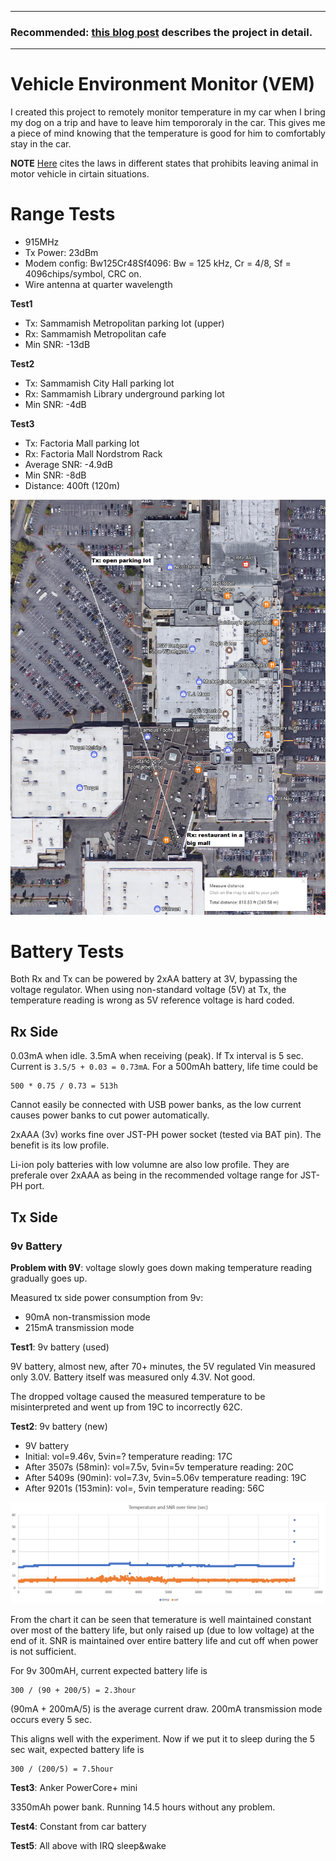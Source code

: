 <hr />

### Recommended: [this blog post][blog] describes the project in detail.

<hr />

# Vehicle Environment Monitor (VEM)

I created this project to remotely monitor temperature in my car when I bring
my dog on a trip and have to leave him tempororaly in the car. This gives me
a piece of mind knowing that the temperature is good for him to comfortably 
stay in the car.

**NOTE** [Here][1] cites the laws in different states that prohibits leaving
animal in motor vehicle in cirtain situations. 

# Range Tests

* 915MHz
* Tx Power: 23dBm
* Modem config: Bw125Cr48Sf4096: Bw = 125 kHz, Cr = 4/8, Sf = 4096chips/symbol,
  CRC on.
* Wire antenna at quarter wavelength

**Test1**

* Tx: Sammamish Metropolitan parking lot (upper)
* Rx: Sammamish Metropolitan cafe
* Min SNR: -13dB


**Test2**

* Tx: Sammamish City Hall parking lot
* Rx: Sammamish Library underground parking lot
* Min SNR: -4dB


**Test3**

* Tx: Factoria Mall parking lot
* Rx: Factoria Mall Nordstrom Rack
* Average SNR: -4.9dB
* Min SNR: -8dB
* Distance: 400ft (120m)

![factoria test][3]

# Battery Tests

Both Rx and Tx can be powered by 2xAA battery at 3V, bypassing the voltage regulator.
When using non-standard voltage (5V) at Tx, the temperature reading is wrong as 5V
reference voltage is hard coded.


## Rx Side

0.03mA when idle. 3.5mA when receiving (peak). If Tx interval is 5 sec. Current is
`3.5/5 + 0.03 = 0.73mA`. For a 500mAh battery, life time could be

    500 * 0.75 / 0.73 = 513h


Cannot easily be connected with USB power banks, as the low current causes power banks
to cut power automatically.

2xAAA (3v) works fine over JST-PH power socket (tested via BAT pin). The benefit is
its low profile.

Li-ion poly batteries with low volumne are also low profile. They are preferale over 2xAAA
as being in the recommended voltage range for JST-PH port.


## Tx Side

### 9v Battery

**Problem with 9V**: voltage slowly goes down making temperature reading
gradually goes up.

Measured tx side power consumption from 9v:

* 90mA non-transmission mode
* 215mA transmission mode


**Test1**: 9v battery (used)

9V battery, almost new, after 70+ minutes, the 5V regulated Vin measured only 3.0V. 
Battery itself was measured only 4.3V. Not good.

The dropped voltage caused the measured temperature to be misinterpreted and
went up from 19C to incorrectly 62C.


**Test2**: 9v battery (new)

* 9V battery
* Initial: vol=9.46v, 5vin=? temperature reading: 17C
* After 3507s (58min): vol=7.5v, 5vin=5v temperature reading: 20C
* After 5409s (90min): vol=7.3v, 5vin=5.06v temperature reading: 19C
* After 9201s (153min): vol=, 5vin temperature reading: 56C

![Temerature and SNR over time][2]

From the chart it can be seen that temerature is well maintained constant over
most of the battery life, but only raised up (due to low voltage) at the end of
it. SNR is maintained over entire battery life and cut off when power is not
sufficient.

For 9v 300mAH, current expected battery life is

    300 / (90 + 200/5) = 2.3hour

(90mA + 200mA/5) is the average current draw. 200mA transmission mode occurs every 5 sec.

This aligns well with the experiment. Now if we put it to sleep during the 5 sec wait, expected
battery life is

    300 / (200/5) = 7.5hour


**Test3**: Anker PowerCore+ mini

3350mAh power bank. Running 14.5 hours without any problem.


**Test4**: Constant from car battery

**Test5**: All above with IRQ sleep&wake


[1]: http://blog.gopetfriendly.com/is-it-illegal-to-leave-your-pet-alone-in-the-car/
[2]: doc/temperature_time.png
[3]: doc/factoria.png
[blog]: http://kflu.github.io/2017/04/29/2017-04-29-arduino-vehicle-environment-monitor/
